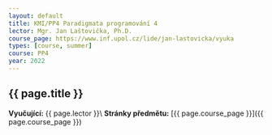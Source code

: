 ```yaml
---
layout: default
title: KMI/PP4 Paradigmata programování 4
lector: Mgr. Jan Laštovička, Ph.D.
course_page: https://www.inf.upol.cz/lide/jan-lastovicka/vyuka
types: [course, summer]
course: PP4
year: 2022
---
```


## {{ page.title }}
**Vyučující:** {{ page.lector }}\\
**Stránky předmětu:** [{{ page.course_page }}]({{ page.course_page }})
